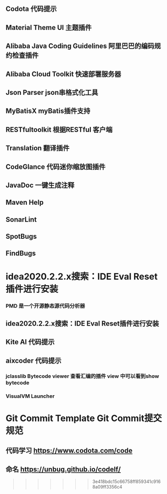 ## Codota 代码提示

## Material Theme UI  主题插件

## Alibaba Java Coding Guidelines 阿里巴巴的编码规约检查插件

## Alibaba Cloud Toolkit 快速部署服务器

## Json Parser   json串格式化工具

## MyBatisX myBatis插件支持

## RESTfultoolkit 根据RESTful 客户端

## Translation 翻译插件

## CodeGlance 代码迷你缩放图插件

## JavaDoc  一键生成注释

## Maven Help

## SonarLint 

## SpotBugs

## FindBugs

# idea2020.2.2.x搜索：IDE Eval Reset插件进行安装

### PMD 是一个开源静态源代码分析器
## idea2020.2.2.x搜索：IDE Eval Reset插件进行安装

## Kite AI  代码提示

## aixcoder   代码提示

### jclasslib Bytecode viewer  查看汇编的插件 view 中可以看到show bytecode

### VisualVM Launcher

# Git Commit Template  Git Commit提交规范







## 代码学习 https://www.codota.com/code 

## 命名 https://unbug.github.io/codelf/

>>>>>>> 3e418bdc15c66758ff859341c9168a09ff3356c4









